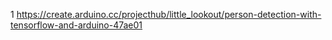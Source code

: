 

1
https://create.arduino.cc/projecthub/little_lookout/person-detection-with-tensorflow-and-arduino-47ae01
